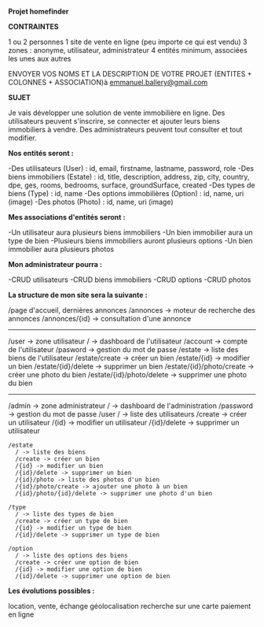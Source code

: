 **Projet homefinder**

**CONTRAINTES**

1 ou 2 personnes
1 site de vente en ligne (peu importe ce qui est vendu)
3 zones : anonyme, utilisateur, administrateur
4 entités minimum, associées les unes aux autres

ENVOYER VOS NOMS ET LA DESCRIPTION DE VOTRE PROJET (ENTITES + COLONNES + ASSOCIATION)à emmanuel.ballery@gmail.com

**SUJET**

Je vais développer une solution de vente immobilière en ligne. Des utilisateurs peuvent s'inscrire, se connecter et ajouter leurs biens immobiliers à vendre. Des administrateurs peuvent tout consulter et tout modifier.

**Nos entités seront :**

  -Des utilisateurs (User) : id, email, firstname, lastname, password, role
  -Des biens immobiliers (Estate) : id, title, description, address, zip, city, country, dpe, ges, rooms, bedrooms, surface, groundSurface, created
  -Des types de biens (Type) : id, name
  -Des options immobilières (Option) : id, name, uri (image)
  -Des photos (Photo) : id, name, uri (image)

**Mes associations d'entités seront :**
  
  -Un utilisateur aura plusieurs biens immobiliers
  -Un bien immobilier aura un type de bien
  -Plusieurs biens immobiliers auront plusieurs options
  -Un bien immobilier aura plusieurs photos

**Mon administrateur pourra :**
  
  -CRUD utilisateurs
  -CRUD biens immobiliers
  -CRUD options
  -CRUD photos

**La structure de mon site sera la suivante :**

/page d'accueil, dernières annonces
  /annonces -> moteur de recherche des annonces
  /annonces/{id} -> consultation d'une annonce

-----------------------------------------------------------------------------------

/user -> zone utilisateur
    / -> dashboard de l'utilisateur
    /account -> compte de l'utilisateur
    /pasword -> gestion du mot de passe
    /estate -> liste des biens de l'utilisateur
    /estate/create -> créer un bien
    /estate/{id} -> modifier un bien
    /estate/{id}/delete -> supprimer un bien
    /estate/{id}/photo/create -> créer une photo du bien
    /estate/{id}/photo/delete -> supprimer une photo du bien

-----------------------------------------------------------------------------------

/admin -> zone administrateur
    / -> dashboard de l'administration
    /password -> gestion du mot de passe
    /user
      / -> liste des utilisateurs
      /create -> créer un utilisateur
      /{id} -> modifier un utilisateur
      /{id}/delete -> supprimer un utilisateur
      
    /estate
      / -> liste des biens
      /create -> créer un bien
      /{id} -> modifier un bien
      /{id}/delete -> supprimer un bien
      /{id}/photo -> liste des photos d'un bien
      /{id}/photo/create -> ajouter une photo à un bien
      /{id}/photo/{id}/delete -> supprimer une photo d'un bien

    /type
      / -> liste des types de bien
      /create -> créer un type de bien
      /{id} -> modifier un type de bien
      /{id}/delete -> supprimer un type de bien

    /option
      / -> liste des options des biens
      /create -> créer une option de bien
      /{id} -> modifier une option de bien
      /{id}/delete -> supprimer une option de bien

**Les évolutions possibles :**

  location, vente, échange
  géolocalisation
  recherche sur une carte
  paiement en ligne
